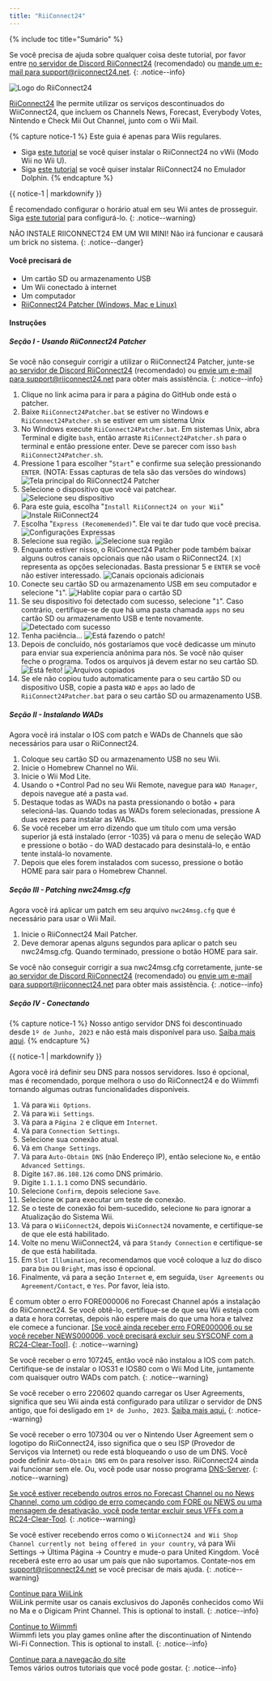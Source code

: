 ```yaml
---
title: "RiiConnect24"
---
```


{% include toc title="Sumário" %}

Se você precisa de ajuda sobre qualquer coisa deste tutorial, por favor entre [no servidor de Discord RiiConnect24](https://discord.gg/rc24) (recomendado) ou [mande um e-mail para support@riiconnect24.net](mailto:support@riiconnect24.net).
{: .notice--info}

![Logo do RiiConnect24](/images/WiiRC24Logo.jpg)

[RiiConnect24](https://rc24.xyz/) lhe permite utilizar os serviços descontinuados do WiiConnect24, que incluem os Channels News, Forecast, Everybody Votes, Nintendo e Check Mii Out Channel, junto com o Wii Mail.

{% capture notice-1 %}
Este guia é apenas para Wiis regulares.

- Siga [este tutorial](riiconnect24-vwii) se você quiser instalar o RiiConnect24 no vWii (Modo Wii no Wii U).
- Siga [este tutorial](riiconnect24-dolphin) se você quiser instalar RiiConnect24 no Emulador Dolphin.
  {% endcapture %}

<div class="notice--warning">{{ notice-1 | markdownify }}</div>

É recomendado configurar o horário atual em seu Wii antes de prosseguir. Siga [este tutorial](rtc) para configurá-lo.
{: .notice--warning}

NÃO INSTALE RIICONNECT24 EM UM WII MINI! Não irá funcionar e causará um brick no sistema.
{: .notice--danger}

#### Você precisará de

- Um cartão SD ou armazenamento USB
- Um Wii conectado à internet
- Um computador
- [RiiConnect24 Patcher (Windows, Mac e Linux)](https://github.com/RiiConnect24/RiiConnect24-Patcher/releases)

#### Instruções

##### Seção I - Usando RiiConnect24 Patcher

Se você não conseguir corrigir a utilizar o RiiConnect24 Patcher, junte-se [ao servidor de Discord RiiConnect24](https://discord.gg/rc24) (recomendado) ou [envie um e-mail para support@riiconnect24.net](mailto:support@riiconnect24.net) para obter mais assistência.
{: .notice--info}

1. Clique no link acima para ir para a página do GitHub onde está o patcher.
2. Baixe `RiiConnect24Patcher.bat` se estiver no Windows e `RiiConnect24Patcher.sh` se estiver em um sistema Unix
3. No Windows execute `RiiConnect24Patcher.bat`. Em sistemas Unix, abra Terminal e digite `bash`, então arraste `RiiConnect24Patcher.sh` para o terminal e então pressione enter. Deve se parecer com isso `bash RiiConnect24Patcher.sh`.
4. Pressione 1 para escolher "`Start`" e confirme sua seleção pressionando `ENTER`. (NOTA: Essas capturas de tela são das versões do windows) ![Tela principal do RiiConnect24 Patcher](/images/RC24_Patcher/1.JPG)
5. Selecione o dispositivo que você vai patchear. ![Selecione seu dispositivo](/images/RC24_Patcher/2.JPG)
6. Para este guia, escolha "`Install RiiConnect24 on your Wii`" ![Instale RiiConnect24](/images/RC24_Patcher/3.JPG)
7. Escolha "`Express (Recomemended)`". Ele vai te dar tudo que você precisa. ![Configurações Expressas](/images/RC24_Patcher/4.JPG)
8. Selecione sua região. ![Selecione sua região](/images/RC24_Patcher/5.JPG)
9. Enquanto estiver nisso, o RiiConnect24 Patcher pode também baixar alguns outros canais opcionais que não usam o RiiConnect24. `[X]` representa as opções selecionadas. Basta pressionar 5 e `ENTER` se você não estiver interessado. ![Canais opcionais adicionais](/images/RC24_Patcher/6.JPG)
10. Conecte seu cartão SD ou armazenamento USB em seu computador e selecione "`1`". ![Hablite copiar para o cartão SD](/images/RC24_Patcher/7.JPG)
11. Se seu dispositivo foi detectado com sucesso, selecione "`1`". Caso contrário, certifique-se de que há uma pasta chamada `apps` no seu cartão SD ou armazenamento USB e tente novamente. ![Detectado com sucesso](/images/RC24_Patcher/8.JPG)
12. Tenha paciência... ![Está fazendo o patch!](/images/RC24_Patcher/9.JPG)
13. Depois de concluído, nós gostaríamos que você dedicasse um minuto para enviar sua experiencia anônima para nós. Se você não quiser feche o programa. Todos os arquivos já devem estar no seu cartão SD. ![Está feito!](/images/RC24_Patcher/10.JPG) ![Arquivos copiados](/images/RC24_Patcher/11.PNG)
14. Se ele não copiou tudo automaticamente para o seu cartão SD ou dispositivo USB, copie a pasta `WAD` e `apps` ao lado de `RiiConnect24Patcher.bat` para o seu cartão SD ou armazenamento USB.

##### Seção II - Instalando WADs

Agora você irá instalar o IOS com patch e WADs de Channels que são necessários para usar o RiiConnect24.

1. Coloque seu cartão SD ou armazenamento USB no seu Wii.
2. Inicie o Homebrew Channel no Wii.
3. Inicie o Wii Mod Lite.
4. Usando o +Control Pad no seu Wii Remote, navegue para `WAD Manager`, depois navegue até a pasta `wad`.
5. Destaque todas as WADs na pasta pressionando o botão + para selecioná-las. Quando todas as WADs forem selecionadas, pressione A duas vezes para instalar as WADs.
6. Se você receber um erro dizendo que um título com uma versão superior já está instalado (error -1035) vá para o menu de seleção WAD e pressione o botão - do WAD destacado para desinstalá-lo, e então tente instalá-lo novamente.
7. Depois que eles forem instalados com sucesso, pressione o botão HOME para sair para o Homebrew Channel.

##### Seção III - Patching nwc24msg.cfg

Agora você irá aplicar um patch em seu arquivo `nwc24msg.cfg` que é necessário para usar o Wii Mail.

1. Inicie o RiiConnect24 Mail Patcher.
2. Deve demorar apenas alguns segundos para aplicar o patch seu nwc24msg.cfg. Quando terminado, pressione o botão HOME para sair.

Se você não conseguir corrigir a sua nwc24msg.cfg corretamente, junte-se [ao servidor de Discord RiiConnect24](https://discord.gg/rc24) (recomendado) ou [envie um e-mail para support@riiconnect24.net](mailto:support@riiconnect24.net) para obter mais assistência.
{: .notice--info}

##### Seção IV - Conectando

{% capture notice-1 %}
Nosso antigo servidor DNS foi descontinuado desde `1º de Junho, 2023` e não está mais disponível para uso. [Saiba mais aqui](riiconnect24-dns-update).
{% endcapture %}

<div class="notice--warning">{{ notice-1 | markdownify }}</div>

Agora você irá definir seu DNS para nossos servidores. Isso é opcional, mas é recomendado, porque melhora o uso do RiiConnect24 e do Wiimmfi tornando algumas outras funcionalidades disponíveis.

1. Vá para `Wii Options`.
2. Vá para `Wii Settings`.
3. Vá para a `Página 2` e clique em `Internet`.
4. Vá para `Connection Settings`.
5. Selecione sua conexão atual.
6. Vá em `Change Settings`.
7. Vá para `Auto-Obtain DNS` (não Endereço IP), então selecione `No`, e então `Advanced Settings`.
8. Digite `167.86.108.126` como DNS primário.
9. Digite `1.1.1.1` como DNS secundário.
10. Selecione `Confirm`, depois selecione `Save`.
11. Selecione `OK` para executar um teste de conexão.
12. Se o teste de conexão foi bem-sucedido, selecione `No` para ignorar a Atualização do Sistema Wii.
13. Vá para o `WiiConnect24`, depois `WiiConnect24` novamente, e certifique-se de que ele está habilitado.
14. Volte no menu WiiConnect24, vá para `Standy Connection` e certifique-se de que está habilitada.
15. Em `Slot Illumination`, recomendamos que você coloque a luz do disco para `Dim` ou `Bright`, mas isso é opcional.
16. Finalmente, vá para a seção `Internet` e, em seguida, `User Agreements` ou `Agreement/Contact`, e `Yes`. Por favor, leia isto.

É comum obter o erro FORE000006 no Forecast Channel após a instalação do RiiConnect24. Se você obtê-lo, certifique-se de que seu Wii esteja com a data e hora corretas, depois não espere mais do que uma hora e talvez ele comece a funcionar. [[Se você ainda receber erro FORE000006 ou se você receber NEWS000006, você precisará excluir seu SYSCONF com a RC24-Clear-Tool]](deleting-vffs).
{: .notice--warning}

Se você receber o erro 107245, então você não instalou a IOS com patch. Certifique-se de instalar o IOS31 e IOS80 com o Wii Mod Lite, juntamente com quaisquer outro WADs com patch.
{: .notice--warning}

Se você receber o erro 220602 quando carregar os User Agreements, significa que seu Wii ainda está configurado para utilizar o servidor de DNS antigo, que foi desligado em `1º de Junho, 2023`. [Saiba mais aqui.](riiconnect24-dns-update)
{: .notice--warning}

Se você receber o erro 107304 ou ver o Nintendo User Agreement sem o logotipo do RiiConnect24, isso significa que o seu ISP (Provedor de Serviços via Internet) ou rede está bloqueando o uso de um DNS. Você pode definir `Auto-Obtain DNS` em `On` para resolver isso. RiiConnect24 ainda vai funcionar sem ele. Ou, você pode usar nosso programa [DNS-Server](https://github.com/RiiConnect24/DNS-Server/releases/latest).
{: .notice--warning}

[Se você estiver recebendo outros erros no Forecast Channel ou no News Channel, como um código de erro começando com FORE ou NEWS ou uma mensagem de desativação, você pode tentar excluir seus VFFs com a RC24-Clear-Tool](deleting-vffs).
{: .notice--warning}

Se você estiver recebendo erros como o `WiiConnect24 and Wii Shop Channel currently not being offered in your country`, vá para Wii Settings -> Última Página -> Country e mude-o para United Kingdom. Você receberá este erro ao usar um país que não suportamos. Contate-nos em [support@riiconnect24.net](mailto:support@riiconnect24.net) se você precisar de mais ajuda.
{: .notice--warning}

[Continue para WiiLink](wiilink)<br> WiiLink permite usar os canais exclusivos do Japonês conhecidos como Wii no Ma e o Digicam Print Channel. This is optional to install.
{: .notice--info}

[Continue to Wiimmfi](wiimmfi)<br> Wiimmfi lets you play games online after the discontinuation of Nintendo Wi-Fi Connection. This is optional to install.
{: .notice--info}

[Continue para a navegação do site](site-navigation)<br> Temos vários outros tutoriais que você pode gostar.
{: .notice--info}

